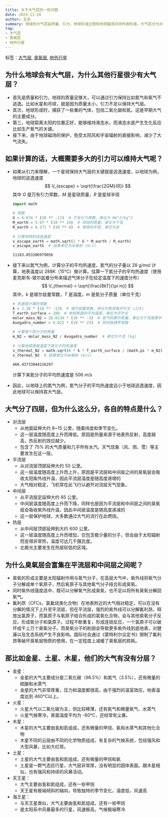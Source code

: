 ```yaml
---
title: 关于大气层的一些问题
date: 2023-11-28
author: 王兵
summary: 地球的大气层由质量、引力、地球形成过程和地球磁场共同作用形成。大气层分为对流层、平流层、中间层和热层，每层有独特的特点。氟利昂等物质上升至平流层后，破坏臭氧层。地外行星大气系统
tag:
- 大气层
- 臭氧层
- 地外行星
---
```


标签：[大气层](../../_tags/大气层), [臭氧层](../../_tags/臭氧层), [地外行星](../../_tags/地外行星)

## 为什么地球会有大气层，为什么其他行星很少有大气层？

+ 首先是质量和引力，地球的质量足够大，可以通过引力保持比如氮气和氧气不逃逸。比如水星和月球，就是因为质量太小，引力不足以保持大气层。
+ 其次，地球形成时，捕获了一些重的气体，包括二氧化碳和氮。这是早期大气的主要成分。
+ 第三，地球距离太阳的位置正好，能够维持液态水，而液态水是产生生化反应比如生产氧气的关键。
+ 接下来，由于地球磁场的保护，免受太阳风和宇宙辐射的直接影响，减少了大气流失。

## 如果计算的话，大概需要多大的引力可以维持大气呢？

+ 如果从引力来理解，一个星球保持大气层的关键就是逃逸速度，以地球为例，地球的逃逸速度
  $$
  V_{escape} = \sqrt{\frac{2GM}{R}}
  $$
  其中 $G$ 是万有引力常数，$M$ 是星球质量，$R$ 是星球半径

  ```python
  import math

  # 常数
  G = 6.674 * (10 ** -11)  # 万有引力常数，单位为 Nm^2/kg^2
  M_earth = 5.97 * (10 ** 24)  # 地球的质量，单位为千克
  R_earth = 6.371 * (10 ** 6)  # 地球的半径，单位为米
    
  # 计算地球的逃逸速度
  v_escape_earth = math.sqrt(2 * G * M_earth / R_earth)
  v_escape_earth  # 结果单位为米每秒 (m/s)
  ```

  ```bash
  11183.853306979056
  ```

+ 接下来以氮气为例，计算分子的平均热速度，氮气的分子量以 28 g/mol 计算，地表温度以 288K（15°C）做计算。估算一下氮分子的平均热速度（使用麦克斯韦-玻尔兹曼分布来描述气体分子在给定温度下的速度分布）
  $$
  V_{thermal} = \sqrt{\frac{8kT}{\pi m}}
  $$
  其中，$k$ 是玻尔兹曼常数，$T$ 是温度，$m$ 是氮分子质量（单位千克）

  ```python
  # 热速度计算的常数
  k = 1.38 * (10 ** -23)  # 玻尔兹曼常数，单位为焦耳每开尔文 (J/K)
  T_earth_surface = 288  # 地球表面的平均温度，单位为开尔文
  molar_mass_N2 = 28.0134 * (10 ** -3)  # 氮气的摩尔质量，单位为千克每摩尔 (kg/mol)
  Avogadro_number = 6.022 * (10 ** 23)  # 阿伏伽德罗常数
    
  # 计算单个氮分子的质量
  m_N2 = molar_mass_N2 / Avogadro_number  # 单位为千克 (kg)
    
  # 计算地球表面温度下氮分子的热速度
  v_thermal_N2 = math.sqrt(8 * k * T_earth_surface / (math.pi * m_N2))
  v_thermal_N2  # 结果单位为米每秒 (m/s)
  ```

  ```bash
  466.43733844216297
  ```

  计算下来氮分子的平均热速度是 506 $m/s$

+ 因此，以地球上的氮气为例，氮气分子的平均热速度远小于地球逃逸速度，因此地球可以保持其大气层。

## 大气分了四层，但为什么这么分，各自的特点是什么？

+ 对流层
    + 从地面延伸大约 8~15 公里，随着纬度和季节变化。
    + 这一层温度随高度上升而降低。原因是热量来源于地表热反射，高度越高，热反射的效应越少。
    + 包含了 75% 的大气质量和几乎所有水汽。天气现象（风、雨、雪）等主要发生在这一层。
+ 平流层
    + 从对流层顶部延伸大约 50 公里。
    + 这一层温度随高度上升而上升，原因是平流层和中间层之间的臭氧层会吸收太阳紫外线升温，因此平流层温度是随高度递增的
    + 大气相对稳定，飞机常在此飞行以避开对流层天气现象。
+ 中间层
    + 从平流层定延伸大约 85 公里。
    + 中间层温度随高度上升而下降，同样也是因为平流层和中间层之间的臭氧层会吸收紫外线升温，因此中间层温度是随高度递减的
    + 这一层保护地球，大多数通过大气的流行在此燃烧。
+ 热层
    + 从中间层顶部延伸到大约 600 公里。
    + 这一层温度随高度上升而增加，仅包含极少量的分子，但会由于太阳辐射而变得非常热，温度可达几千摄氏度。
    + 北极光主要发生在热层较低的区域。

## 为什么臭氧层会富集在平流层和中间层之间呢？

+ 臭氧的形成主要是太阳辐射作用与氧气分子，在高层大气中，紫外线将氧气分子分解成单个氧原子，然后氧原子与其他氧气分子结合形成臭氧。
+ 同时紫外线强度适中，既可以分解氧气形成臭氧，也不足以将所有臭氧分解回氧气。
+ 氟利昂（CFCs，氯氟烃类化合物）在地表附近的大气相对稳定，可以在没有分解的情况下上升至平流层，但在平流层，强烈的紫外线可以分解氟利昂，释放出氯原子，而氯原子与氧原子结合形成的氯氧化合物，会与其他臭氧分子反应，形成氧分子和氯原子。过程不断重复，形成连锁反应，一个氯原子可以破坏成千上万个臭氧分子。而臭氧分子的削弱会导致更多紫外线到底地表，对健康以及生态系统产生不良影响。国际社会通过《蒙特利尔议定书》限制了氟利昂等破坏臭氧层物质的使用，在一定程度上减缓了臭氧层的损耗。

## 那比如金星、土星、木星，他们的大气有没有分层？

+ 金星：
    + 金星的大气主要成分是二氧化碳（96.5%）和氮气（3.5%），还有微量的硫酸和水蒸气
    + 金星的大气非常厚重，压力和温度都很高，由于强烈的温室效应，地表温度达到 460°C以上。
+ 火星：
    + 火星大气以二氧化碳为主，但比较稀薄，还有氮气和微量氧气、水蒸气
    + 火星气候寒冷，表面温度平均为 -60°C，还经常有尘暴。
+ 木星：
    + 木星的大气主要由氢和氦组成，还有微量的甲烷、氨和水蒸气和其他化合物
    + 木星不同的云层由不同的化学物质组成，有复杂的气候系统，包括强风和大型风暴，比如大红斑。
+ 土星：
    + 土星的大气主要由氢和氦组成，还有微量的甲烷和氨
    + 土星是一颗气态巨行星，大气层非常厚，没有明显的固体表面。跟木星相似，也有强风和持续的风暴活动。
+ 天王星：
    + 大气主要由氢和氦组成，还有一些甲烷
    + 天王星有极端倾斜的轴向，导致独特的季节变化，温度低，风速高
+ 海王星：
    + 与天王星类似，大气主要由氢和氦组成，还有一些甲烷
    + 是太阳系中风暴最多的行星，风速极高，气候极端寒冷
